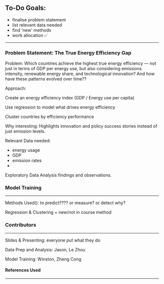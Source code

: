 ## To-Do Goals:

- finalise problem statement
- list relevant data needed
- find 'new' methods
- work allocation ✅

---

### Problem Statement: The True Energy Efficiency Gap

Problem:
Which countries achieve the highest true energy efficiency — not just in terms of GDP per energy use, but also considering emissions intensity, renewable energy share, and technological innovation?
And how have these patterns evolved over time??

Approach:

Create an energy efficiency index (GDP / Energy use per capita)

Use regression to model what drives energy efficiency

Cluster countries by efficiency performance

Why interesting:
Highlights innovation and policy success stories instead of just emission levels.


Relevant Data needed: 

- energy usage
- GDP
- emission rates
- 

Exploratory Data Analysis findings and observations.


### Model Training
---

Methods Used(): to predict???? or measure? or detect why?

Regression & Clustering + new/not in course method


### Contributors
---

Slides & Presenting: everyone put what they do

Data Prep and Analysis: Jason, Le Zhou

Model Training: Winston, Zheng Cong



#### References Used
---
